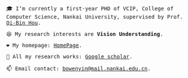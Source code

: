 

<samp>
  
:mortar_board: I’m currently a first-year PHD of VCIP, College of Computer Science, Nankai University, supervised by Prof. [Qi-Bin Hou](https://houqb.github.io/).

:laughing: My research interests are **Vision Understanding**.

❤️ My homepage: [HomePage](https://yinbow.github.io/).

:page_with_curl: All my research works:  [Google scholar](https://scholar.google.cz/citations?view_op=list_works&hl=zh-CN&user=xr_FRrEAAAAJ).

:mailbox: Email contact: bowenyin@mail.nankai.edu.cn.

<br>

<samp>

<br>

